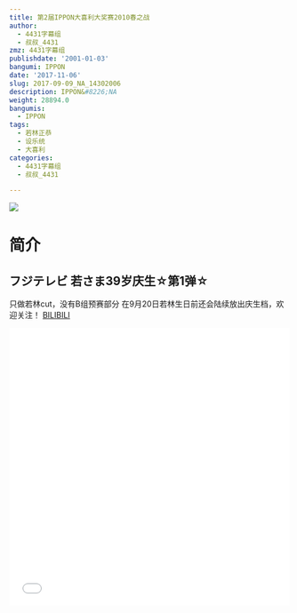 ```yaml
---
title: 第2届IPPON大喜利大奖赛2010春之战
author:
  - 4431字幕组
  - 叔叔_4431
zmz: 4431字幕组
publishdate: '2001-01-03'
bangumi: IPPON
date: '2017-11-06'
slug: 2017-09-09_NA_14302006
description: IPPON&#8226;NA
weight: 28894.0
bangumis:
  - IPPON
tags:
  - 若林正恭
  - 设乐统
  - 大喜利
categories:
  - 4431字幕组
  - 叔叔_4431

---
```

![](https://i.imgur.com/rBvzhTR.png)
# 简介  
フジテレビ
若さま39岁庆生☆第1弹☆
------------------------------------------
只做若林cut，没有B组预赛部分
在9月20日若林生日前还会陆续放出庆生档，欢迎关注！
  [BILIBILI](https://www.bilibili.com/video/av14302006/)

  <iframe src="//www.bilibili.com/blackboard/player.html?aid=14302006" width="100%" height="500" frameborder="0" allowfullscreen="allowfullscreen"></iframe>

